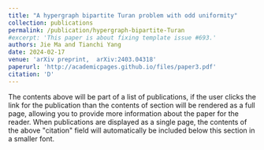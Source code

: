 ```yaml
---
title: "A hypergraph bipartite Turan problem with odd uniformity"
collection: publications
permalink: /publication/hypergraph-bipartite-Turan
#excerpt: 'This paper is about fixing template issue #693.'
authors: Jie Ma and Tianchi Yang
date: 2024-02-17
venue: 'arXiv preprint,  arXiv:2403.04318'
paperurl: 'http://academicpages.github.io/files/paper3.pdf'
citation: 'D'
---
```


The contents above will be part of a list of publications, if the user clicks the link for the publication than the contents of section will be rendered as a full page, allowing you to provide more information about the paper for the reader. When publications are displayed as a single page, the contents of the above "citation" field will automatically be included below this section in a smaller font.
